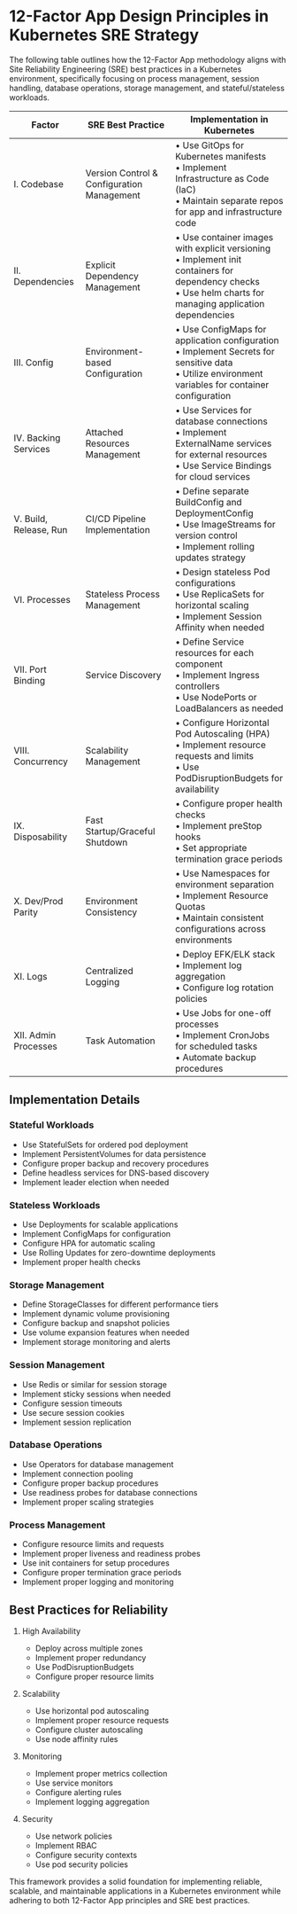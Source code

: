 # 12-Factor App Design Principles in Kubernetes SRE Strategy

The following table outlines how the 12-Factor App methodology aligns with Site Reliability Engineering (SRE) best practices in a Kubernetes environment, specifically focusing on process management, session handling, database operations, storage management, and stateful/stateless workloads.

| Factor | SRE Best Practice | Implementation in Kubernetes |
|--------|------------------|----------------------------|
| I. Codebase | Version Control & Configuration Management | • Use GitOps for Kubernetes manifests<br>• Implement Infrastructure as Code (IaC)<br>• Maintain separate repos for app and infrastructure code |
| II. Dependencies | Explicit Dependency Management | • Use container images with explicit versioning<br>• Implement init containers for dependency checks<br>• Use helm charts for managing application dependencies |
| III. Config | Environment-based Configuration | • Use ConfigMaps for application configuration<br>• Implement Secrets for sensitive data<br>• Utilize environment variables for container configuration |
| IV. Backing Services | Attached Resources Management | • Use Services for database connections<br>• Implement ExternalName services for external resources<br>• Use Service Bindings for cloud services |
| V. Build, Release, Run | CI/CD Pipeline Implementation | • Define separate BuildConfig and DeploymentConfig<br>• Use ImageStreams for version control<br>• Implement rolling updates strategy |
| VI. Processes | Stateless Process Management | • Design stateless Pod configurations<br>• Use ReplicaSets for horizontal scaling<br>• Implement Session Affinity when needed |
| VII. Port Binding | Service Discovery | • Define Service resources for each component<br>• Implement Ingress controllers<br>• Use NodePorts or LoadBalancers as needed |
| VIII. Concurrency | Scalability Management | • Configure Horizontal Pod Autoscaling (HPA)<br>• Implement resource requests and limits<br>• Use PodDisruptionBudgets for availability |
| IX. Disposability | Fast Startup/Graceful Shutdown | • Configure proper health checks<br>• Implement preStop hooks<br>• Set appropriate termination grace periods |
| X. Dev/Prod Parity | Environment Consistency | • Use Namespaces for environment separation<br>• Implement Resource Quotas<br>• Maintain consistent configurations across environments |
| XI. Logs | Centralized Logging | • Deploy EFK/ELK stack<br>• Implement log aggregation<br>• Configure log rotation policies |
| XII. Admin Processes | Task Automation | • Use Jobs for one-off processes<br>• Implement CronJobs for scheduled tasks<br>• Automate backup procedures |

## Implementation Details

### Stateful Workloads
- Use StatefulSets for ordered pod deployment
- Implement PersistentVolumes for data persistence
- Configure proper backup and recovery procedures
- Define headless services for DNS-based discovery
- Implement leader election when needed

### Stateless Workloads
- Use Deployments for scalable applications
- Implement ConfigMaps for configuration
- Configure HPA for automatic scaling
- Use Rolling Updates for zero-downtime deployments
- Implement proper health checks

### Storage Management
- Define StorageClasses for different performance tiers
- Implement dynamic volume provisioning
- Configure backup and snapshot policies
- Use volume expansion features when needed
- Implement storage monitoring and alerts

### Session Management
- Use Redis or similar for session storage
- Implement sticky sessions when needed
- Configure session timeouts
- Use secure session cookies
- Implement session replication

### Database Operations
- Use Operators for database management
- Implement connection pooling
- Configure proper backup procedures
- Use readiness probes for database connections
- Implement proper scaling strategies

### Process Management
- Configure resource limits and requests
- Implement proper liveness and readiness probes
- Use init containers for setup procedures
- Configure proper termination grace periods
- Implement proper logging and monitoring

## Best Practices for Reliability

1. High Availability
   - Deploy across multiple zones
   - Implement proper redundancy
   - Use PodDisruptionBudgets
   - Configure proper resource limits

2. Scalability
   - Use horizontal pod autoscaling
   - Implement proper resource requests
   - Configure cluster autoscaling
   - Use node affinity rules

3. Monitoring
   - Implement proper metrics collection
   - Use service monitors
   - Configure alerting rules
   - Implement logging aggregation

4. Security
   - Use network policies
   - Implement RBAC
   - Configure security contexts
   - Use pod security policies

This framework provides a solid foundation for implementing reliable, scalable, and maintainable applications in a Kubernetes environment while adhering to both 12-Factor App principles and SRE best practices.